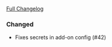 [Full Changelog][changelog]

### Changed

- Fixes secrets in add-on config (#42)

[changelog]: https://github.com/hassio-addons/addon-pi-hole/compare/v2.0.2...v2.0.3